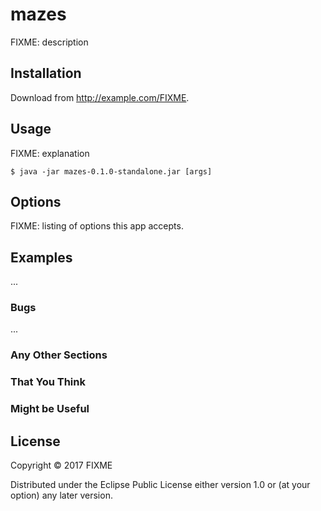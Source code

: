 # mazes

FIXME: description

## Installation

Download from http://example.com/FIXME.

## Usage

FIXME: explanation

    $ java -jar mazes-0.1.0-standalone.jar [args]

## Options

FIXME: listing of options this app accepts.

## Examples

...

### Bugs

...

### Any Other Sections
### That You Think
### Might be Useful

## License

Copyright © 2017 FIXME

Distributed under the Eclipse Public License either version 1.0 or (at
your option) any later version.
